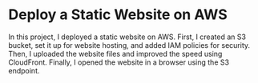 # Deploy a Static Website on AWS

In this project, I deployed a static website on AWS. First, I created an S3 bucket, set it up for website hosting, and added IAM policies for security. Then, I uploaded the website files and improved the speed using CloudFront. Finally, I opened the website in a browser using the S3 endpoint.
